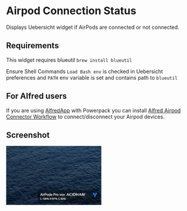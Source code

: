 # Airpod Connection Status

Displays Uebersicht widget if AirPods are connected or not connected.

## Requirements

This widget requires blueutil `brew install blueutil`

Ensure Shell Commands `Load Bash env` is checked in Uebersicht preferences and `PATH` env variable is set and contains path to `blueutil`

## For Alfred users

If you are using [AlfredApp](https://www.alfredapp.com/) with Powerpack you can install [Alfred Airpod Connector Workflow](https://github.com/Acidham/alfred-airpod-connector) to connect/disconnect your Airpod devices.

## Screenshot

<img src="screenshot.png" alt="Screenshot 2020-05-28 at 21.54.23" style="zoom:50%;" />

